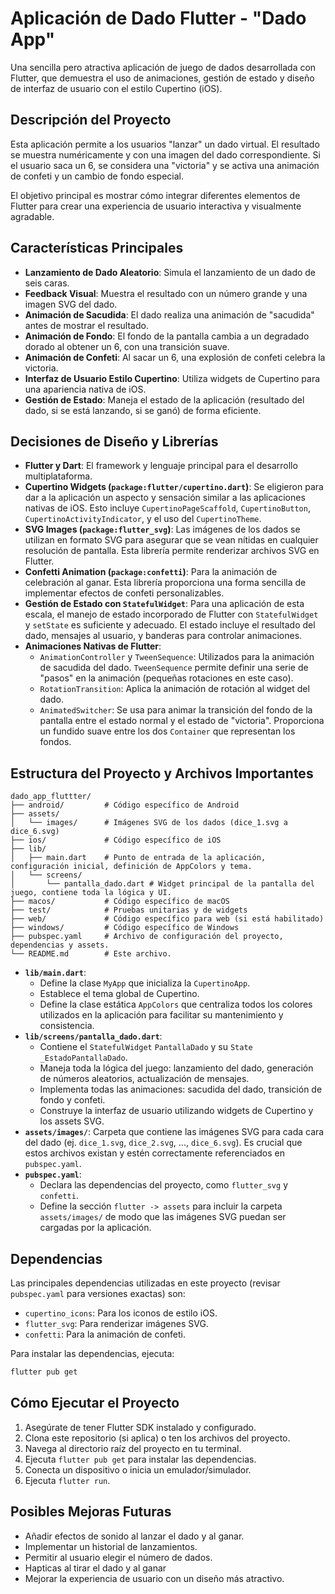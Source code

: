 # Aplicación de Dado Flutter - "Dado App"

Una sencilla pero atractiva aplicación de juego de dados desarrollada con Flutter, que demuestra el uso de animaciones, gestión de estado y diseño de interfaz de usuario con el estilo Cupertino (iOS).

## Descripción del Proyecto

Esta aplicación permite a los usuarios "lanzar" un dado virtual. El resultado se muestra numéricamente y con una imagen del dado correspondiente. Si el usuario saca un 6, se considera una "victoria" y se activa una animación de confeti y un cambio de fondo especial.

El objetivo principal es mostrar cómo integrar diferentes elementos de Flutter para crear una experiencia de usuario interactiva y visualmente agradable.

## Características Principales

*   **Lanzamiento de Dado Aleatorio**: Simula el lanzamiento de un dado de seis caras.
*   **Feedback Visual**: Muestra el resultado con un número grande y una imagen SVG del dado.
*   **Animación de Sacudida**: El dado realiza una animación de "sacudida" antes de mostrar el resultado.
*   **Animación de Fondo**: El fondo de la pantalla cambia a un degradado dorado al obtener un 6, con una transición suave.
*   **Animación de Confeti**: Al sacar un 6, una explosión de confeti celebra la victoria.
*   **Interfaz de Usuario Estilo Cupertino**: Utiliza widgets de Cupertino para una apariencia nativa de iOS.
*   **Gestión de Estado**: Maneja el estado de la aplicación (resultado del dado, si se está lanzando, si se ganó) de forma eficiente.

## Decisiones de Diseño y Librerías

*   **Flutter y Dart**: El framework y lenguaje principal para el desarrollo multiplataforma.
*   **Cupertino Widgets (`package:flutter/cupertino.dart`)**: Se eligieron para dar a la aplicación un aspecto y sensación similar a las aplicaciones nativas de iOS. Esto incluye `CupertinoPageScaffold`, `CupertinoButton`, `CupertinoActivityIndicator`, y el uso del `CupertinoTheme`.
*   **SVG Images (`package:flutter_svg`)**: Las imágenes de los dados se utilizan en formato SVG para asegurar que se vean nítidas en cualquier resolución de pantalla. Esta librería permite renderizar archivos SVG en Flutter.
*   **Confetti Animation (`package:confetti`)**: Para la animación de celebración al ganar. Esta librería proporciona una forma sencilla de implementar efectos de confeti personalizables.
*   **Gestión de Estado con `StatefulWidget`**: Para una aplicación de esta escala, el manejo de estado incorporado de Flutter con `StatefulWidget` y `setState` es suficiente y adecuado. El estado incluye el resultado del dado, mensajes al usuario, y banderas para controlar animaciones.
*   **Animaciones Nativas de Flutter**:
    *   `AnimationController` y `TweenSequence`: Utilizados para la animación de sacudida del dado. `TweenSequence` permite definir una serie de "pasos" en la animación (pequeñas rotaciones en este caso).
    *   `RotationTransition`: Aplica la animación de rotación al widget del dado.
    *   `AnimatedSwitcher`: Se usa para animar la transición del fondo de la pantalla entre el estado normal y el estado de "victoria". Proporciona un fundido suave entre los dos `Container` que representan los fondos.

## Estructura del Proyecto y Archivos Importantes

```
dado_app_fluttter/
├── android/         # Código específico de Android
├── assets/
│   └── images/      # Imágenes SVG de los dados (dice_1.svg a dice_6.svg)
├── ios/             # Código específico de iOS
├── lib/
│   ├── main.dart    # Punto de entrada de la aplicación, configuración inicial, definición de AppColors y tema.
│   └── screens/
│       └── pantalla_dado.dart # Widget principal de la pantalla del juego, contiene toda la lógica y UI.
├── macos/           # Código específico de macOS
├── test/            # Pruebas unitarias y de widgets
├── web/             # Código específico para web (si está habilitado)
├── windows/         # Código específico de Windows
├── pubspec.yaml     # Archivo de configuración del proyecto, dependencias y assets.
└── README.md        # Este archivo.
```

*   **`lib/main.dart`**: 
    *   Define la clase `MyApp` que inicializa la `CupertinoApp`.
    *   Establece el tema global de Cupertino.
    *   Define la clase estática `AppColors` que centraliza todos los colores utilizados en la aplicación para facilitar su mantenimiento y consistencia.
*   **`lib/screens/pantalla_dado.dart`**: 
    *   Contiene el `StatefulWidget` `PantallaDado` y su `State` `_EstadoPantallaDado`.
    *   Maneja toda la lógica del juego: lanzamiento del dado, generación de números aleatorios, actualización de mensajes.
    *   Implementa todas las animaciones: sacudida del dado, transición de fondo y confeti.
    *   Construye la interfaz de usuario utilizando widgets de Cupertino y los assets SVG.
*   **`assets/images/`**: Carpeta que contiene las imágenes SVG para cada cara del dado (ej. `dice_1.svg`, `dice_2.svg`, ..., `dice_6.svg`). Es crucial que estos archivos existan y estén correctamente referenciados en `pubspec.yaml`.
*   **`pubspec.yaml`**: 
    *   Declara las dependencias del proyecto, como `flutter_svg` y `confetti`.
    *   Define la sección `flutter -> assets` para incluir la carpeta `assets/images/` de modo que las imágenes SVG puedan ser cargadas por la aplicación.

## Dependencias

Las principales dependencias utilizadas en este proyecto (revisar `pubspec.yaml` para versiones exactas) son:

*   `cupertino_icons`: Para los iconos de estilo iOS.
*   `flutter_svg`: Para renderizar imágenes SVG.
*   `confetti`: Para la animación de confeti.

Para instalar las dependencias, ejecuta:
```bash
flutter pub get
```

## Cómo Ejecutar el Proyecto

1.  Asegúrate de tener Flutter SDK instalado y configurado.
2.  Clona este repositorio (si aplica) o ten los archivos del proyecto.
3.  Navega al directorio raíz del proyecto en tu terminal.
4.  Ejecuta `flutter pub get` para instalar las dependencias.
5.  Conecta un dispositivo o inicia un emulador/simulador.
6.  Ejecuta `flutter run`.

## Posibles Mejoras Futuras

*   Añadir efectos de sonido al lanzar el dado y al ganar.
*   Implementar un historial de lanzamientos.
*   Permitir al usuario elegir el número de dados.
*   Hapticas al tirar el dado y al ganar
*   Mejorar la experiencia de usuario con un diseño más atractivo.